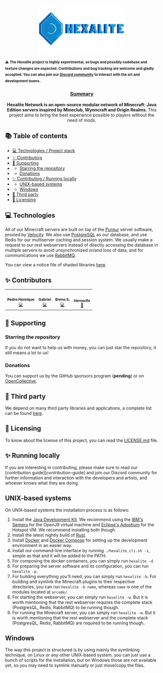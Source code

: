 <div align="center">
  <img src="./branding/logo-with-font.svg">
</div>

<sub>⚠️ **The Hexalite project is highly experimental, so bugs and possibly codebase and texture changes are expected. Contributions and bug tracking are welcome and gladly accepted. You can also join our [Discord community][discord] to interact with the art and development teams.**<sub>


<div align="center">
  <h3>
    <ins>Summary</ins>
  </h3>
  <strong>
    Hexalite Network is an open-source modular network of Minecraft: Java Edition servers inspired by Mineclub, Wynncraft and Origin Realms.
  </strong>
  This project aims to bring the best experience possible to players without the need of mods.
</div>

## 📚 Table of contents

* [💻 Technologies / Project stack](#-technologies)
* [✨ Contributors](#-contributors)
* [💸 Supporting](#-supporting)
* * [Starring the repository](#starring-the-repository)
* * [Donations](#donations)
* [✨ Contributing / Running locally](-running-locally)
* * [UNIX-based systems](#unix-based-systems)
* * [Windows](#windows)
* [🎉 Third party](#-third-party)
* [📜 Licensing](#-licensing)

## 💻 Technologies

All of our Minecraft servers are built on top of the [Purpur][purpur] server software, proxied by [Velocity][velocity]. We also use [PostgreSQL][postgresql] as our database, and
use Redis for our multiserver caching and session system. We usually make a request to our rest webservers instead of directly accessing the database in multiple servers to avoid
unsynchronized or/and loss of data, and for communications we use [RabbitMQ][rabbitmq].

You can view a notice file of shaded libraries [here](shaded).

## ✨ Contributors

<!-- ALL-CONTRIBUTORS-LIST:START - Do not remove or modify this section -->
<!-- prettier-ignore-start -->
<!-- markdownlint-disable -->
<table>
  <tr>
    <td align="center"><a href="http://www.exst.fun"><img src="https://avatars.githubusercontent.com/u/45243386?v=4?s=100" width="100px;" alt=""/><br /><sub><b>Pedro Henrique</b></sub></a><br /><a href="https://github.com/HexaliteNetwork/java-edition/commits?author=eexsty" title="Code">💻</a></td>
    <td align="center"><a href="https://github.com/SrGaabriel"><img src="https://avatars.githubusercontent.com/u/58668092?v=4?s=100" width="100px;" alt=""/><br /><sub><b>Gabriel</b></sub></a><br /><a href="https://github.com/HexaliteNetwork/java-edition/commits?author=SrGaabriel" title="Code">💻</a></td>
    <td align="center"><a href="https://github.com/santosbpd"><img src="https://avatars.githubusercontent.com/u/89719009?v=4?s=100" width="100px;" alt=""/><br /><sub><b>Breno S.</b></sub></a><br /><a href="https://github.com/HexaliteNetwork/java-edition/commits?author=santosbpd" title="Code">💻</a></td>
    <td align="center"><a href="https://github.com/herocrife"><img src="https://avatars.githubusercontent.com/u/59402242?v=4?s=100" width="100px;" alt=""/><br /><sub><b>Herocrife</b></sub></a><br /><a href="#design-Herocrife" title="Design">🎨</a></td>
  </tr>
</table>

<!-- markdownlint-restore -->
<!-- prettier-ignore-end -->

<!-- ALL-CONTRIBUTORS-LIST:END -->


## 💸 Supporting

### Starring the repository

If you do not want to help us with money, you can just star the repository, it still means a lot to us!

### Donations

You can support us by the GitHub sponsors program (**pending**) or on [OpenCollective][opencollective].


## 🎉 Third party

We depend on many third party libraries and applications, a complete list can be found [here][third-party].


## 📜 Licensing

To know about the license of this project, you can read the [LICENSE.md][license] file.


## ✨ Running locally

If you are interesting in contributing, please make sure to read our [contribution guide][contribution-guide] and join
our Discord community for further information and interaction with the developers and artists, and whoever knows what 
they are doing.

## UNIX-based systems

On UNIX-based systems the installation process is as follows:
1. Install the [Java Development Kit][jdk]. We recommend using the [IBM's Semeru][jdk-semeru] for the OpenJ9 virtual machine
and [Eclipse's Adoptium][jdk] for the Hotspot VM. We recommend installing both though.
2. Install the latest nightly build of [Rust][rust].
2. Install [Docker][docker] and [Docker Compose][docker-compose] for setting up the development environment in an easier way.
3. Install our command-line interface by running `./hexalite_cli.sh -s`, simple as that and it will be added to the PATH.
4. For composing the docker containers, you can simply run `hexalite -d`.
5. For preparing the server software and its configuration, you can run `hexalite -p`.
6. For building everything you'll need, you can simply run `hexalite -b`. For building and symlink the Minecraft plugins to 
their respective directories, you can run `hexalite -b name`, whereas `name` is one of the modules located at `arcade/`.
7. For starting the webserver, you can simply run `hexalite -w`. But it is worth mentioning that the rest webserver requires the
complete stack (PostgresQL, Redis, RabbitMQ) to be running though.
8. For running the Minecraft server, you can simply run `hexalite -m`. But it is worth mentioning that the rest webserver and
the complete stack (PostgresQL, Redis, RabbitMQ) are required to be running though.

## Windows 

The way this project is structured is by using mainly the symlinking technique, on Linux or any other UNIX-based system,
you can just use a bunch of scripts for the installation, but on Windows those are not available yet, so you may need to 
symlink manually or just move/copy the files.


[rust]: https://www.rust-lang.org/

[docker]: https://www.docker.com/

[docker-compose]: https://docs.docker.com/compose/

[jdk]: https://projects.eclipse.org/projects/adoptium.temurin

[jdk-semeru]: https://developer.ibm.com/languages/java/semeru-runtimes/downloads

[opencollective]: https://opencollective.com/hexalite

[third-party]: https://git.hexalite.org/java-edition-network/blob/main/third-party/NOTICE.md

[license]: https://git.hexalite.org/java-edition-network/blob/main/LICENSE.md

[purpur]: https://purpurmc.org

[velocity]: https://github.com/PaperMC/Velocity

[rabbitmq]: https://www.rabbitmq.com

[postgresql]: https://www.postgresql.org

[shaded]: https://git.hexalite.org/java-edition/blob/dev/next/third-party/NOTICE.md

[discord]: https://discord.hexalite.org
